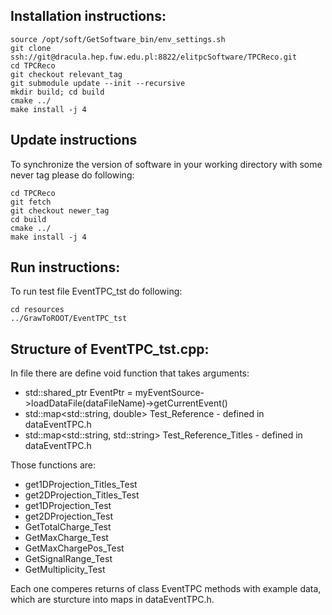 ## Installation instructions:

```
source /opt/soft/GetSoftware_bin/env_settings.sh
git clone ssh://git@dracula.hep.fuw.edu.pl:8822/elitpcSoftware/TPCReco.git
cd TPCReco
git checkout relevant_tag
git submodule update --init --recursive
mkdir build; cd build
cmake ../
make install -j 4
```

## Update instructions

To synchronize the version of software in your working directory with some never tag please do following:

```
cd TPCReco
git fetch
git checkout newer_tag
cd build
cmake ../
make install -j 4
```

## Run instructions:

To run test file EventTPC_tst do following:

``` 
cd resources
../GrawToROOT/EventTPC_tst
```

## Structure of EventTPC_tst.cpp:

In file there are define void function that takes arguments:

 - std::shared_ptr<EventTPC> EventPtr =  myEventSource->loadDataFile(dataFileName)->getCurrentEvent()
 - std::map<std::string, double> Test_Reference - defined in dataEventTPC.h
 - std::map<std::string, std::string> Test_Reference_Titles - defined in dataEventTPC.h
  
Those functions are:
 - get1DProjection_Titles_Test
 - get2DProjection_Titles_Test
 - get1DProjection_Test
 - get2DProjection_Test
 - GetTotalCharge_Test
 - GetMaxCharge_Test
 - GetMaxChargePos_Test
 - GetSignalRange_Test
 - GetMultiplicity_Test
 
 Each one comperes returns of class EventTPC methods with example data, which are sturcture into maps in dataEventTPC.h.
 
